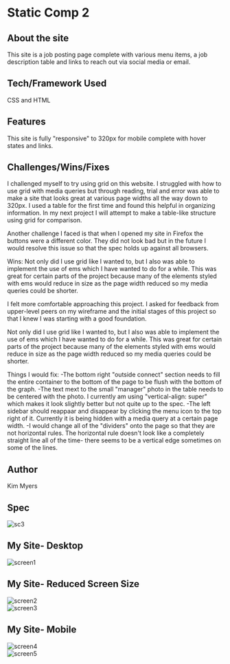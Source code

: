 # Static Comp 2

## About the site

This site is a job posting page complete with various menu items, a job description table and links to reach out via social media or email.

## Tech/Framework Used

CSS and HTML

## Features

This site is fully "responsive" to 320px for mobile complete with hover states and links.

## Challenges/Wins/Fixes

I challenged myself to try using grid on this website. I struggled with how to use grid with media queries but through reading, trial and error was able to make a site that looks great at various page widths all the way down to 320px. I used a table for the first time and found this helpful in organizing information. In my next project I will attempt to make a table-like structure using grid for comparison. 

Another challenge I faced is that when I opened my site in Firefox the buttons were a different color. They did not look bad but in the future I would resolve this issue so that the spec holds up against all browsers.

Wins:
Not only did I use grid like I wanted to, but I also was able to implement the use of ems which I have wanted to do for a while. This was great for certain parts of the project because many of the elements styled with ems would reduce in size as the page width reduced so my media queries could be shorter.

I felt more comfortable approaching this project. I asked for feedback from upper-level peers on my wireframe and the initial stages of this project so that I knew I was starting with a good foundation.

Not only did I use grid like I wanted to, but I also was able to implement the use of ems which I have wanted to do for a while. This was great for certain parts of the project because many of the elements styled with ems would reduce in size as the page width reduced so my media queries could be shorter.

Things I would fix: 
-The bottom right "outside connect" section needs to fill the entire container to the bottom of the page to be flush with the bottom of the graph. 
-The text mext to the small "manager" photo in the table needs to be centered with the photo. I currently am using "vertical-align: super" which makes it look slightly better but not quite up to the spec.
-The left sidebar should reappaar and disappear by clicking the menu icon to the top right of it. Currently it is being hidden with a media query at a certain page width.
-I would change all of the "dividers" onto the page so that they are not horizontal rules. The horizontal rule doesn't look like a completely straight line all of the time- there seems to be a vertical edge sometimes on some of the lines. 

## Author

Kim Myers

## Spec 


![sc3](https://github.com/kimmichurri/km-comp-challenge-2/blob/master/better-quality-SC3.png?raw=true)
      
      

## My Site- Desktop

![screen1](https://github.com/kimmichurri/km-comp-challenge-2/blob/master/screen1.png)      
      

## My Site- Reduced Screen Size
![screen2](https://github.com/kimmichurri/km-comp-challenge-2/blob/master/screen2.png)  
![screen3](https://github.com/kimmichurri/km-comp-challenge-2/blob/master/screen3.png)  

## My Site- Mobile
![screen4](https://github.com/kimmichurri/km-comp-challenge-2/blob/master/screen4.png)  
![screen5](https://github.com/kimmichurri/km-comp-challenge-2/blob/master/screen5.png)  


